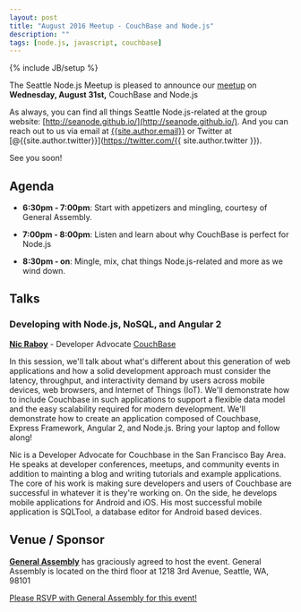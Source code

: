```yaml
---
layout: post
title: "August 2016 Meetup - CouchBase and Node.js"
description: ""
tags: [node.js, javascript, couchbase]
---
```

{% include JB/setup %}

The Seattle Node.js Meetup is pleased to announce our
[meetup](http://www.meetup.com/Seattle-Node-js/events/233099175/)
on **Wednesday, August 31st,** CouchBase and Node.js

As always, you can find all things Seattle Node.js-related at the group website:
[http://seanode.github.io/](http://seanode.github.io/). And you can reach out to
us via email at [{{site.author.email}}](mailto:{{site.author.email}}) or Twitter
at [@{{site.author.twitter}}](https://twitter.com/{{ site.author.twitter }}).

See you soon!

## Agenda

* **6:30pm - 7:00pm**: Start with appetizers and mingling, courtesy of General Assembly.

* **7:00pm - 8:00pm**: Listen and learn about why CouchBase is perfect for Node.js

* **8:30pm - on**: Mingle, mix, chat things Node.js-related and more as we wind down.

<!-- more start -->

## Talks

### Developing with Node.js, NoSQL, and Angular 2

**[Nic Raboy](https://github.com/nraboy)** - Developer Advocate [CouchBase](http://www.couchbase.com/)

In this session, we'll talk about what's different about this generation of web 
applications and how a solid development approach must consider the latency, 
throughput, and interactivity demand by users across mobile devices, web browsers, 
and Internet of Things (IoT). We'll demonstrate how to include Couchbase in such 
applications to support a flexible data model and the easy scalability required for 
modern development. We'll demonstrate how to create an application composed of 
Couchbase, Express Framework, Angular 2, and Node.js. Bring your laptop and follow
along!

Nic is a Developer Advocate for Couchbase in the San Francisco Bay Area. He speaks 
at developer conferences, meetups, and community events in addition to mainting a 
blog and writing tutorials and example applications. The core of his work is making 
sure developers and users of Couchbase are successful in whatever it is they're 
working on. On the side, he develops mobile applications for Android and iOS. His 
most successful mobile application is SQLTool, a database editor for Android based 
devices. 


## Venue / Sponsor

**[General Assembly](https://generalassemb.ly/seattle)** has graciously agreed to host the event. 
General Assembly is located on the third floor at 1218 3rd Avenue, Seattle, WA, 98101 

[Please RSVP with General Assembly for this event!](https://generalassemb.ly/education/seattle-nodejs-meetup-developing-with-nodejs-nosql-and-angular-2/seattle/28045)

<!-- more end -->
